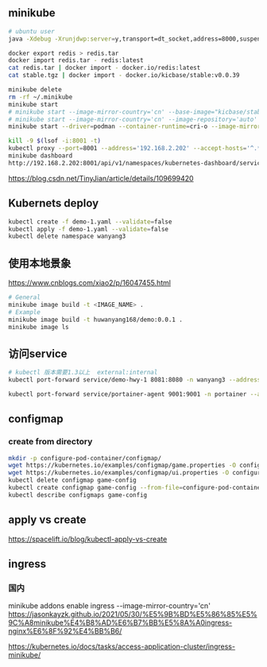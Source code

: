 ## minikube

```sh
# ubuntu user
java -Xdebug -Xrunjdwp:server=y,transport=dt_socket,address=8000,suspend=n -jar demo-0.0.1-SNAPSHOT.jar

docker export redis > redis.tar
docker import redis.tar - redis:latest
cat redis.tar | docker import - docker.io/redis:latest
cat stable.tgz | docker import - docker.io/kicbase/stable:v0.0.39

minikube delete
rm -rf ~/.minikube
minikube start
# minikube start --image-mirror-country='cn' --base-image="kicbase/stable:v0.0.39"
# minikube start --image-mirror-country='cn' --image-repository='auto'
minikube start --driver=podman --container-runtime=cri-o --image-mirror-country='cn' --base-image="docker.io/kicbase/stable:v0.0.39"

kill -9 $(lsof -i:8001 -t)
kubectl proxy --port=8001 --address='192.168.2.202' --accept-hosts='^.*' &
minikube dashboard
http://192.168.2.202:8001/api/v1/namespaces/kubernetes-dashboard/services/http:kubernetes-dashboard:/proxy/#/settings?namespace=default

```
https://blog.csdn.net/TinyJian/article/details/109699420

## Kubernets deploy

```sh
kubectl create -f demo-1.yaml --validate=false
kubectl apply -f demo-1.yaml --validate=false
kubectl delete namespace wanyang3
```

## 使用本地景象

https://www.cnblogs.com/xiao2/p/16047455.html

```sh
# General
minikube image build -t <IMAGE_NAME> .
# Example
minikube image build -t huwanyang168/demo:0.0.1 .
minikube image ls
```

## 访问service

```sh
# kubectl 版本需要1.3以上  external:internal
kubectl port-forward service/demo-hwy-1 8081:8080 -n wanyang3 --address='0.0.0.0'

kubectl port-forward service/portainer-agent 9001:9001 -n portainer --address='0.0.0.0'
```

## configmap

### create from directory

```sh
mkdir -p configure-pod-container/configmap/
wget https://kubernetes.io/examples/configmap/game.properties -O configure-pod-container/configmap/game.properties
wget https://kubernetes.io/examples/configmap/ui.properties -O configure-pod-container/configmap/ui.properties
kubectl delete configmap game-config
kubectl create configmap game-config --from-file=configure-pod-container/configmap/
kubectl describe configmaps game-config
```

## apply vs create

https://spacelift.io/blog/kubectl-apply-vs-create

## ingress

### 国内
minikube addons enable ingress --image-mirror-country='cn'
https://jasonkayzk.github.io/2021/05/30/%E5%9B%BD%E5%86%85%E5%9C%A8minikube%E4%B8%AD%E6%B7%BB%E5%8A%A0ingress-nginx%E6%8F%92%E4%BB%B6/

https://kubernetes.io/docs/tasks/access-application-cluster/ingress-minikube/